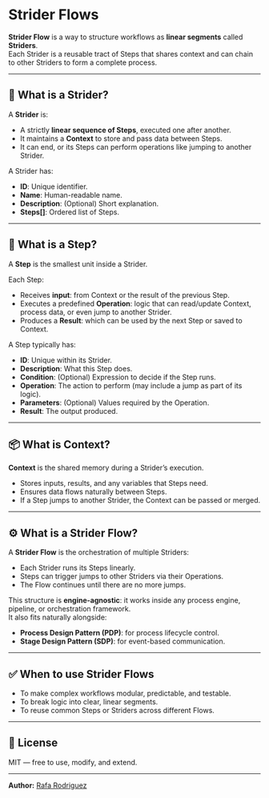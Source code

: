 # Strider Flows

**Strider Flow** is a way to structure workflows as **linear segments** called **Striders**.  
Each Strider is a reusable tract of Steps that shares context and can chain to other Striders to form a complete process.

---

## 🔗 What is a Strider?

A **Strider** is:
- A strictly **linear sequence of Steps**, executed one after another.
- It maintains a **Context** to store and pass data between Steps.
- It can end, or its Steps can perform operations like jumping to another Strider.

A Strider has:
- **ID**: Unique identifier.
- **Name**: Human-readable name.
- **Description**: (Optional) Short explanation.
- **Steps[]**: Ordered list of Steps.

---

## 🧩 What is a Step?

A **Step** is the smallest unit inside a Strider.

Each Step:
- Receives **input**: from Context or the result of the previous Step.
- Executes a predefined **Operation**: logic that can read/update Context, process data, or even jump to another Strider.
- Produces a **Result**: which can be used by the next Step or saved to Context.

A Step typically has:
- **ID**: Unique within its Strider.
- **Description**: What this Step does.
- **Condition**: (Optional) Expression to decide if the Step runs.
- **Operation**: The action to perform (may include a jump as part of its logic).
- **Parameters**: (Optional) Values required by the Operation.
- **Result**: The output produced.

---

## 📦 What is Context?

**Context** is the shared memory during a Strider’s execution.  
- Stores inputs, results, and any variables that Steps need.
- Ensures data flows naturally between Steps.
- If a Step jumps to another Strider, the Context can be passed or merged.

---

## ⚙️ What is a Strider Flow?

A **Strider Flow** is the orchestration of multiple Striders:
- Each Strider runs its Steps linearly.
- Steps can trigger jumps to other Striders via their Operations.
- The Flow continues until there are no more jumps.

This structure is **engine-agnostic**: it works inside any process engine, pipeline, or orchestration framework.  
It also fits naturally alongside:
- **Process Design Pattern (PDP)**: for process lifecycle control.
- **Stage Design Pattern (SDP)**: for event-based communication.

---

## ✅ When to use Strider Flows

- To make complex workflows modular, predictable, and testable.
- To break logic into clear, linear segments.
- To reuse common Steps or Striders across different Flows.

---

## 📄 License

MIT — free to use, modify, and extend.

---

**Author:** [Rafa Rodriguez](https://rafageist.com)
